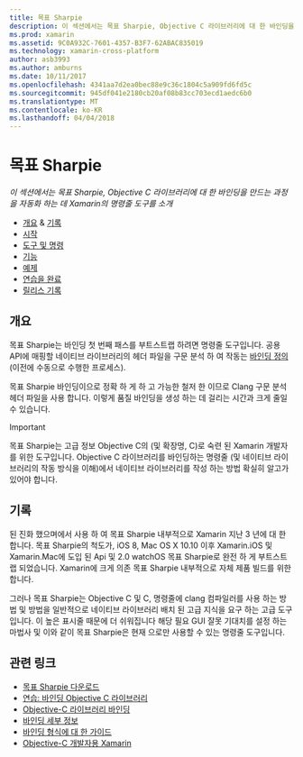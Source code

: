 ```yaml
---
title: 목표 Sharpie
description: 이 섹션에서는 목표 Sharpie, Objective C 라이브러리에 대 한 바인딩을 만드는 과정을 자동화 하는 데 Xamarin의 명령줄 도구를 소개
ms.prod: xamarin
ms.assetid: 9C0A932C-7601-4357-B3F7-62ABAC835019
ms.technology: xamarin-cross-platform
author: asb3993
ms.author: amburns
ms.date: 10/11/2017
ms.openlocfilehash: 4341aa7d2ea0bec88e9c36c1804c5a909fd6fd5c
ms.sourcegitcommit: 945df041e2180cb20af08b83cc703ecd1aedc6b0
ms.translationtype: MT
ms.contentlocale: ko-KR
ms.lasthandoff: 04/04/2018
---
```

# <a name="objective-sharpie"></a>목표 Sharpie

_이 섹션에서는 목표 Sharpie, Objective C 라이브러리에 대 한 바인딩을 만드는 과정을 자동화 하는 데 Xamarin의 명령줄 도구를 소개_

- [개요](#overview) & [기록](#history)
- [시작](get-started.md)
- [도구 및 명령](tools.md)
- [기능](platform/index.md)
- [예제](examples/index.md)
- [연습을 완료](~/ios/platform/binding-objective-c/walkthrough.md)
- [릴리스 기록](releases.md)

## <a name="overview"></a>개요

목표 Sharpie는 바인딩 첫 번째 패스를 부트스트랩 하려면 명령줄 도구입니다.
공용 API에 매핑할 네이티브 라이브러리의 헤더 파일을 구문 분석 하 여 작동는 [바인딩 정의](~/cross-platform/macios/binding/objective-c-libraries.md#The_API_definition_file) (이전에 수동으로 수행한 프로세스).

목표 Sharpie 바인딩이으로 정확 하 게 하 고 가능한 철저 한 이므로 Clang 구문 분석 헤더 파일을 사용 합니다. 이렇게 품질 바인딩을 생성 하는 데 걸리는 시간과 크게 줄일 수 있습니다.

> [!IMPORTANT]
> 목표 Sharpie는 고급 정보 Objective C의 (및 확장명, C)로 숙련 된 Xamarin 개발자를 위한 도구입니다. Objective C 라이브러리를 바인딩하는 명령줄 (및 네이티브 라이브러리의 작동 방식을 이해)에서 네이티브 라이브러리를 작성 하는 방법 확실히 알고가 있어야 합니다.

## <a name="history"></a>기록

된 진화 했으며에서 사용 하 여 목표 Sharpie 내부적으로 Xamarin 지난 3 년에 대 한 합니다. 목표 Sharpie의 척도가, iOS 8, Mac OS X 10.10 이후 Xamarin.iOS 및 Xamarin.Mac에 도입 된 Api 및 2.0 watchOS 목표 Sharpie로 완전 하 게 부트스트랩 되었습니다. Xamarin에 크게 의존 목표 Sharpie 내부적으로 자체 제품 빌드를 위한 합니다.

그러나 목표 Sharpie는 Objective C 및 C, 명령줄에 clang 컴파일러를 사용 하는 방법 및 방법을 일반적으로 네이티브 라이브러리 배치 된 고급 지식을 요구 하는 고급 도구입니다. 이 높은 표시줄 때문에 더 쉬워집니다 해당 필요 GUI 잘못 기대치를 설정 하는 마법사 및 이와 같이 목표 Sharpie은 현재 으로만 사용할 수 있는 명령줄 도구입니다.

## <a name="related-links"></a>관련 링크

- [목표 Sharpie 다운로드](https://dl.xamarin.com/objective-sharpie/ObjectiveSharpie.pkg)
- [연습: 바인딩 Objective C 라이브러리](~/ios/platform/binding-objective-c/walkthrough.md)
- [Objective-C 라이브러리 바인딩](~/cross-platform/macios/binding/objective-c-libraries.md)
- [바인딩 세부 정보](~/cross-platform/macios/binding/overview.md)
- [바인딩 형식에 대 한 가이드](~/cross-platform/macios/binding/binding-types-reference.md)
- [Objective-C 개발자용 Xamarin](~/ios/get-started/objective-c-developers/index.md)

